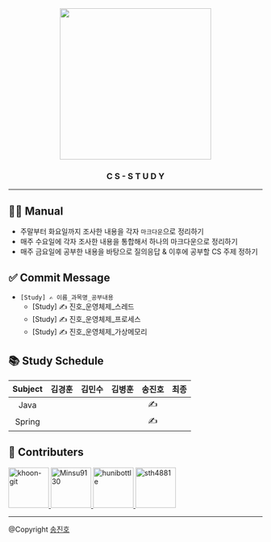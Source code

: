 <div align="center">
  <img src="https://leverageedu.com/blog/wp-content/uploads/2020/06/BE-Computer-Science.png" height="300"/>
  <h3>C S - S T U D Y</h3>
</div>

---

## 👨‍💻 Manual
- 주말부터 화요일까지 조사한 내용을 각자 `마크다운`으로 정리하기
- 매주 수요일에 각자 조사한 내용을 통합해서 하나의 마크다운으로 정리하기
- 매주 금요일에 공부한 내용을 바탕으로 질의응답 & 이후에 공부할 CS 주제 정하기

## ✅ Commit Message
- `[Study] ✍ 이름_과목명_공부내용`
  - [Study] ✍ 진호_운영체제_스레드
  - [Study] ✍ 진호_운영체제_프로세스
  - [Study] ✍ 진호_운영체제_가상메모리

## 📚 Study Schedule
| Subject | 김경훈 | 김민수 | 김병훈 | 송진호 | 최종 |
|:-------:|:---:|:---:|:---:|:---:|:---:|
|Java|  |  |  | ✍ |  |
|Spring|  |  |  | ✍ |  |

## 🤝 Contributers
<a href = "https://github.com/khoon-git">
  <img src="https://avatars.githubusercontent.com/u/71899948?v=4" alt="khoon-git" width="80" style="max-width:100%" />
</a>
<a href = "https://github.com/Minsu9130">
  <img src="https://avatars.githubusercontent.com/u/85939586?v=4" alt="Minsu9130" width="80" style="max-width:100%" />
</a>
<a href = "https://github.com/hunibottle">
  <img src="https://avatars.githubusercontent.com/u/96459377?v=4" alt="hunibottle" width="80" style="max-width:100%" />
</a>
<a href = "https://github.com/sth4881">
  <img src="https://avatars.githubusercontent.com/u/46771903?v=4" alt="sth4881" width="80" style="max-width:100%" />
</a>

---

@Copyright <a href = "https://github.com/sth4881">송진호</a>